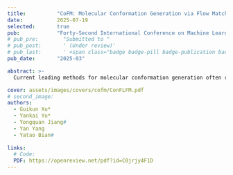 ```yaml
---
title:          "CoFM: Molecular Conformation Generation via Flow Matching in SE(3)-Invariant Latent Space"
date:           2025-07-19
selected:       true
pub:            "Forty-Second International Conference on Machine Learning (ICML 2025) Generative AI and Biology (GenBio) Workshop"
# pub_pre:        "Submitted to "
# pub_post:       ' (Under review)'
# pub_last:       ' <span class="badge badge-pill badge-publication badge-success">Workshop</span>'
pub_date:       "2025-03"

abstract: >-
  Current leading methods for molecular conformation generation often rely on computationally intensive diffusion models in 3D space, which struggle with accurately modeling conformational manifolds and rigorously maintaining SE(3) equivariance. These limitations hinder both performance and efficiency, and can complicate integration with standard tools like RDKit. To overcome these challenges, we introduce CoFM, a novel generative framework that pioneers the concept of an autoencoder-induced, fully SE(3)-invariant latent space. This approach decouples SE(3) equivariance constraints from the generation process, enabling seamless integration of RDKit’s physicochemical priors. Furthermore, CoFM is the first to integrate latent flow matching within this invariant geometric subspace, significantly enhancing generation efficacy with fewer iterative steps. Experimental validation demonstrates that our method generates high-quality results with fewer iterations, achieving significant improvements in key Precision metrics and ensuring greater energy authenticity.

cover: assets/images/covers/cofm/ConFLFM.pdf
# second_image:
authors:
  - Guikun Xu*
  - Yankai Yu*
  - Yongquan Jiang#
  - Yan Yang
  - Yatao Bian#
  
links:
  # Code: 
  PDF: https://openreview.net/pdf?id=C0jrjy4F1D
---
```

